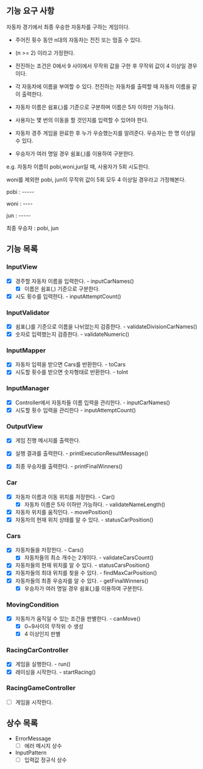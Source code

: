 ## 기능 요구 사항

자동차 경기에서 최종 우승한 자동차를 구하는 게임이다.

- 주어진 횟수 동안 n대의 자동차는 전진 또는 멈출 수 있다.
- (n >= 2) 이라고 가정한다.
- 전진하는 조건은 0에서 9 사이에서 무작위 값을 구한 후 무작위 값이 4 이상일 경우이다.
- 각 자동차에 이름을 부여할 수 있다. 전진하는 자동차를 출력할 때 자동차 이름을 같이 출력한다.
- 자동차 이름은 쉼표(,)를 기준으로 구분하며 이름은 5자 이하만 가능하다.


- 사용자는 몇 번의 이동을 할 것인지를 입력할 수 있어야 한다.
- 자동차 경주 게임을 완료한 후 누가 우승했는지를 알려준다. 우승자는 한 명 이상일 수 있다.
- 우승자가 여러 명일 경우 쉼표(,)를 이용하여 구분한다.

e.g. 자동차 이름이 pobi,woni,jun일 때, 사용자가 5회 시도한다.

woni를 제외한 pobi, jun이 무작위 값이 5회 모두 4 이상일 경우라고 가정해본다.

pobi : -----

woni : ----

jun : -----

최종 우승자 : pobi, jun

## 기능 목록

### InputView 
- [x] 경주할 자동차 이름을 입력한다. -  inputCarNames()
  - [x] 이름은 쉼표(,) 기준으로 구분한다.
- [x] 시도 횟수를 입력한다. - inputAttemptCount()

### InputValidator
- [x] 쉼표(,)를 기준으로 이름을 나뉘었는지 검증한다. - validateDivisionCarNames()
- [x] 숫자로 입력했는지 검증한다. - validateNumeric()

### InputMapper
- [x] 자동차 입력을 받으면 Cars를 반환한다. - toCars
- [x] 시도할 횟수를 받으면 숫자형태로 반환한다. - toInt

### InputManager
- [x] Controller에서 자동차들 이름 입력을 관리한다. - inputCarNames()
- [x] 시도할 횟수 입력을 관리한다 - inputAttemptCount()

### OutputView
- [x] 게임 진행 메시지를 출력한다.
- [x] 실행 결과를 출력한다. - printExecutionResultMessage()
- [x] 최종 우승자를 출력한다. - printFinalWinners()


### Car
- [x] 자동차 이름과 이동 위치를 저장한다. - Car()
  - [x] 자동차 이름은 5자 이하만 가능하다. - validateNameLength()
- [x] 자동차 위치를 움직인다. - movePosition()
- [x] 자동차의 현재 위치 상태를 알 수 있다. - statusCarPosition()

### Cars
- [x] 자동차들을 저장한다. - Cars()
  - [x] 자동차들의 최소 개수는 2개이다. - validateCarsCount()
- [x] 자동차들의 현재 위치를 알 수 있다. - statusCarsPosition()
- [x] 자동차들의 최대 위치를 찾을 수 있다. - findMaxCarPosition()
- [x] 자동차들의 최종 우승자를 알 수 있다. - getFinalWinners()
  - [x] 우승자가 여러 명일 경우 쉼표(,)를 이용하여 구분한다.

### MovingCondition
- [x] 자동차가 움직일 수 있는 조건을 판별한다. - canMove()
  - [x] 0~9사이의 무작위 수 생성
  - [x] 4 이상인지 판별

### RacingCarController
- [x] 게임을 실행한다. - run()
- [x] 레이싱을 시작한다. - startRacing()

### RacingGameController
- [ ] 게임을 시작한다.

## 상수 목록
- ErrorMessage
  - [ ] 에러 메시지 상수
- InputPattern
  - [ ] 입력값 정규식 상수